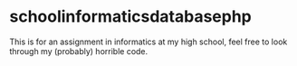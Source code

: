 # schoolinformaticsdatabasephp

This is for an assignment in informatics at my high school, feel free to look through my (probably) horrible code. 

